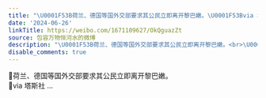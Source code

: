 ```yaml
---
title: "\U0001F53B荷兰、德国等国外交部要求其公民立即离开黎巴嫩。\U0001F53Bvia 塔斯社"
date: '2024-06-26'
linkTitle: https://weibo.com/1671109627/OkQguazZt
source: 包容万物恒河水的微博
description: "\U0001F53B荷兰、德国等国外交部要求其公民立即离开黎巴嫩。<br>\U0001F53Bvia 塔斯社  ..."
disable_comments: true
---
```

🔻荷兰、德国等国外交部要求其公民立即离开黎巴嫩。<br>🔻via 塔斯社  ...